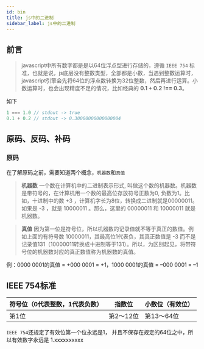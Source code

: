 ```yaml
---
id: bin
title: js中的二进制
sidebar_label: js中的二进制
---
```


## 前言

> javascript中所有数字都是是以64位浮点型进行存储的，遵循 `IEEE 754` 标准，也就是说，js底层没有整数类型，全部都是小数，当遇到整数运算时，javascript引擎会先将64位的浮点数转换为32位整数，然后再进行运算。小数运算时，也会出现精度不足的情况，比如经典的 **0.1 + 0.2 !== 0.3**。

如下
```javascript
1 === 1.0 // stdout -> true
0.1 + 0.2 // stdout -> 0.30000000000000004
```
## 原码、反码、补码

### 原码
在了解原码之前，需要知道两个概念，`机器数`和`真值`

> **机器数** 
> 一个数在计算机中的二进制表示形式,  叫做这个数的机器数。机器数是带符号的，在计算机用一个数的最高位存放符号正数为0, 负数为1。比如，十进制中的数 +3 ，计算机字长为8位，转换成二进制就是00000011。如果是 -3 ，就是 10000011 。那么，这里的 00000011 和 10000011 就是机器数。

> **真值** 
> 因为第一位是符号位，所以机器数的记录值就不等于真正的数值。例如上面的有符号数 10000011，其最高位1代表负，其真正数值是 -3 而不是记录值131（10000011转换成十进制等于131）。所以，为区别起见，将带符号位的机器数对应的真正数值称为机器数的真值。

例：0000 0001的真值 = +000 0001 = +1，1000 0001的真值 = –000 0001 = –1




## IEEE 754标准
| 符号位（0代表整数，1代表负数） | 指数位    | 小数位（有效位）
| ----------- | --------- | ----- |
|    第1位  | 第2～12位 | 第13～64位|
`IEEE 754`还规定了有效位第一个位永远是1， 并且不保存在规定的64位之中，所以有效数字永远是 1.xxxxxxxxxx